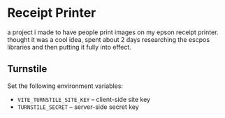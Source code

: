 # Receipt Printer

a project i made to have people print images on my epson receipt printer. thought it was a cool idea, spent about 2 days researching the escpos libraries and then putting it fully into effect.

## Turnstile

Set the following environment variables:

- `VITE_TURNSTILE_SITE_KEY` – client-side site key
- `TURNSTILE_SECRET` – server-side secret key
